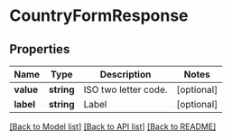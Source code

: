 # CountryFormResponse

## Properties
Name | Type | Description | Notes
------------ | ------------- | ------------- | -------------
**value** | **string** | ISO two letter code. | [optional] 
**label** | **string** | Label | [optional] 

[[Back to Model list]](../README.md#documentation-for-models) [[Back to API list]](../README.md#documentation-for-api-endpoints) [[Back to README]](../README.md)


